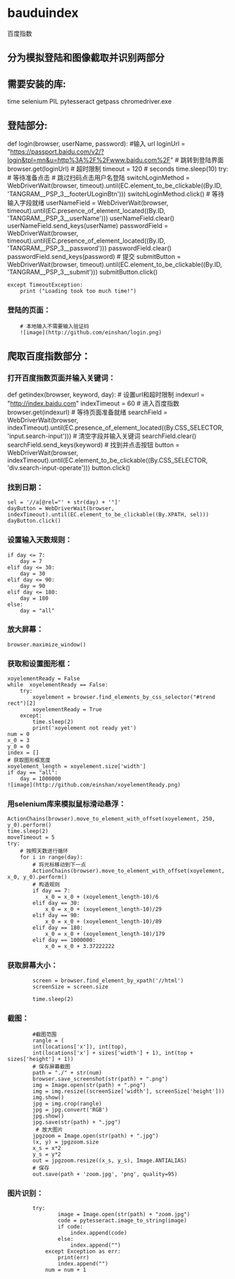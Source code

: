 # bauduindex
百度指数
## 分为模拟登陆和图像截取并识别两部分

## 需要安装的库:
time
selenium
PIL
pytesseract
getpass
chromedriver.exe


## 登陆部分:

def login(browser, userName, password):
    #输入 url
    loginUrl = "https://passport.baidu.com/v2/?login&tpl=mn&u=http%3A%2F%2Fwww.baidu.com%2F"
    # 跳转到登陆界面
    browser.get(loginUrl)
    # 超时限制
    timeout = 120 # seconds
    time.sleep(10)
    try:
        # 等待准备点击
        # 跳过扫码点击用户名登陆
        switchLoginMethod = WebDriverWait(browser, timeout).until(EC.element_to_be_clickable((By.ID, 'TANGRAM__PSP_3__footerULoginBtn')))
        switchLoginMethod.click()
        # 等待输入字段就绪
        userNameField = WebDriverWait(browser, timeout).until(EC.presence_of_element_located((By.ID, 'TANGRAM__PSP_3__userName')))
        userNameField.clear()
        userNameField.send_keys(userName)
        passwordField = WebDriverWait(browser, timeout).until(EC.presence_of_element_located((By.ID, 'TANGRAM__PSP_3__password')))
        passwordField.clear()
        passwordField.send_keys(password)
        # 提交
        submitButton = WebDriverWait(browser, timeout).until(EC.element_to_be_clickable((By.ID, 'TANGRAM__PSP_3__submit')))
        submitButton.click()

    except TimeoutException:
        print ("Loading took too much time!")
### 登陆的页面：
        # 本地输入不需要输入验证码
        ![image](http://github.com/einshan/login.png)
        
## 爬取百度指数部分：

### 打开百度指数页面并输入关键词：
def getindex(browser, keyword, day):
    # 设置url和超时限制
    indexurl = "http://index.baidu.com"
    indexTimeout = 60
    # 进入百度指数
    browser.get(indexurl)
    # 等待页面准备就绪
    searchField = WebDriverWait(browser, indexTimeout).until(EC.presence_of_element_located((By.CSS_SELECTOR, 'input.search-input')))
    # 清空字段并输入关键词
    searchField.clear()
    searchField.send_keys(keyword)
    # 找到并点击按钮
    button = WebDriverWait(browser, indexTimeout).until(EC.element_to_be_clickable((By.CSS_SELECTOR, 'div.search-input-operate')))
    button.click()
### 找到日期：
    sel = '//a[@rel="' + str(day) + '"]'
    dayButton = WebDriverWait(browser, indexTimeout).until(EC.element_to_be_clickable((By.XPATH, sel)))
    dayButton.click()
### 设置输入天数规则：
    if day <= 7:
        day = 7
    elif day <= 30:
        day = 30
    elif day <= 90:
        day = 90
    elif day <= 180:
        day = 180
    else:
        day = "all"
### 放大屏幕：
    browser.maximize_window()
### 获取和设置图形框：
    xoyelementReady = False
    while  xoyelementReady == False:
        try:
            xoyelement = browser.find_elements_by_css_selector("#trend rect")[2]
            xoyelementReady = True
        except:
            time.sleep(2)
            print('xoyelement not ready yet')
    num = 0
    x_0 = 3
    y_0 = 0
    index = []
    # 获取图形框宽度
    xoyelement_length = xoyelement.size['width']
    if day == "all":
        day = 1000000
    ![image](http://github.com/einshan/xoyelementReady.png)
 ### 用selenium库来模拟鼠标滑动悬浮：
    ActionChains(browser).move_to_element_with_offset(xoyelement, 250, y_0).perform()
    time.sleep(2)
    moveTimeout = 5
    try:
        # 按照天数进行循环
        for i in range(day):
            # 将光标移动到下一点
            ActionChains(browser).move_to_element_with_offset(xoyelement, x_0, y_0).perform()
            # 构造规则
            if day == 7:
                x_0 = x_0 + (xoyelement_length-10)/6
            elif day == 30:
                x_0 = x_0 + (xoyelement_length-10)/29
            elif day == 90:
                x_0 = x_0 + (xoyelement_length-10)/89
            elif day == 180:
                x_0 = x_0 + (xoyelement_length-10)/179
            elif day == 1000000:
                x_0 = x_0 + 3.37222222
 ### 获取屏幕大小：
            screen = browser.find_element_by_xpath('//html')
            screenSize = screen.size

            time.sleep(2)  
 ### 截图：
            #截图范围    
            rangle = (
            int(locations['x']), int(top),
            int(locations['x'] + sizes['width'] + 1), int(top + sizes['height'] + 1))
            # 保存屏幕截图
            path = "./" + str(num)
            browser.save_screenshot(str(path) + ".png")
            img = Image.open(str(path) + ".png")
            img = img.resize((screenSize['width'], screenSize['height']))
            img.show()
            jpg = img.crop(rangle)
            jpg = jpg.convert('RGB')
            jpg.show()
            jpg.save(str(path) + ".jpg")  
             # 放大图片
            jpgzoom = Image.open(str(path) + ".jpg")
            (x, y) = jpgzoom.size
            x_s = x*2
            y_s = y*2
            out = jpgzoom.resize((x_s, y_s), Image.ANTIALIAS)
            # 保存
            out.save(path + 'zoom.jpg', 'png', quality=95)
### 图片识别：
            try:
                    image = Image.open(str(path) + "zoom.jpg")
                    code = pytesseract.image_to_string(image)
                    if code:
                        index.append(code)
                    else:
                        index.append("")
                except Exception as err:
                    print(err)
                    index.append("")
                num = num + 1
                
        
        
